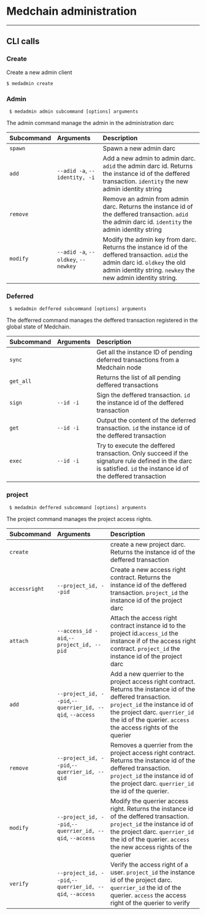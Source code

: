 # Medchain administration

-------

## CLI calls


### Create

Create a new admin client 

    $ medadmin create

### Admin

     $ medadmin admin subcommand [options] arguments

The admin command manage the admin in the administration darc   

| Subcommand                  | Arguments   | Description |
|:------------------------- |:--------- |:----------- |
| `spawn`                 |           | Spawn a new admin darc |
| `add`             | `--adid -a`, `--identity, -i`      | Add a new admin to admin darc. `adid` the admin darc id. Returns the instance id of the deffered transaction. `identity` the new admin identity string | `--adid -a`, `--identity, -i`     
| `remove`                 |           | Remove an admin from admin darc. Returns the instance id of the deffered transaction. `adid` the admin darc id. `identity` the admin identity string |
| `modify` | `--adid -a`, `--oldkey`, `--newkey`     | Modify the admin key from darc. Returns the instance id of the deffered transaction. `adid` the admin darc id. `oldkey` the old admin identity string. `newkey` the new admin identity string.|

### Deferred

     $ medadmin deffered subcommand [options] arguments

The defferred command manages the deffered transaction registered in the global state of Medchain.  

| Subcommand                   | Arguments   | Description |
|:------------------------- |:--------- |:----------- |
| `sync`                 |           | Get all the instance ID of pending deferred transactions from a Medchain node |
| `get_all`             |  | Returns the list of all pending deffered transactions | `--adid -a`, `--identity, -i`     
| `sign`                 |   `--id -i`        | Sign the deffered transaction. `id` the instance id of the deffered transaction|
| `get` | `--id -i` | Output the content of the deferred transaction. `id` the instance id of the deffered transaction |
| `exec` | `--id -i` | Try to execute the deffered transaction. Only succeed if the signature rule defined in the darc is satisfied. `id` the instance id of the deffered transaction |

### project

     $ medadmin deffered subcommand [options] arguments

The project command manages the project access rights.  

| Subcommand                  | Arguments   | Description |
|:------------------------- |:--------- |:----------- |
| `create`                 |           | create a new project darc. Returns the instance id of the deffered transaction |
| `accessright`             | `--project_id, --pid`  | Create a new access right contract. Returns the instance id of the deffered transaction. `project_id` the instance id of the project darc  | 
| `attach`                 |   `--access_id -aid`,`--project_id, --pid`        | Attach the access right contract instance id to the project id.`access_id` the instance if of the access right contract. `project_id` the instance id of the project darc |
| `add`                 | `--project_id, --pid`,`--querrier_id, --qid`, `--access`        | Add a new querrier to the project access right contract. Returns the instance id of the deffered transaction. `project_id` the instance id of the project darc. `querrier_id` the id of the querier.  `access` the access rights of the querier |
| `remove`                 | `--project_id, --pid`,`--querrier_id, --qid`       | Removes a querrier from the project access right contract. Returns the instance id of the deffered transaction. `project_id` the instance id of the project darc. `querrier_id` the id of the querier. |
| `modify`                 | `--project_id, --pid`,`--querrier_id, --qid`, `--access`        | Modify the querrier access right. Returns the instance id of the deffered transaction. `project_id` the instance id of the project darc. `querrier_id` the id of the querier.  `access` the new access rights of the querier |
| `verify`                 | `--project_id, --pid`,`--querrier_id, --qid`, `--access`        | Verify the access right of a user. `project_id` the instance id of the project darc. `querrier_id` the id of the querier.  `access` the access right of the querier to verify|
